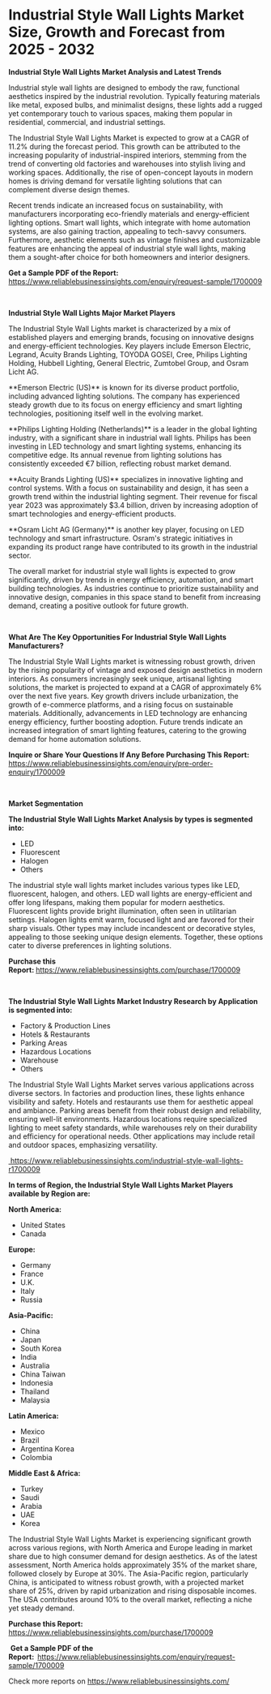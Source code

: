 <p><h1>Industrial Style Wall Lights Market Size, Growth and Forecast from 2025 - 2032</h1></p><p><strong>Industrial Style Wall Lights Market Analysis and Latest Trends</strong></p>
<p><p>Industrial style wall lights are designed to embody the raw, functional aesthetics inspired by the industrial revolution. Typically featuring materials like metal, exposed bulbs, and minimalist designs, these lights add a rugged yet contemporary touch to various spaces, making them popular in residential, commercial, and industrial settings.</p><p>The Industrial Style Wall Lights Market is expected to grow at a CAGR of 11.2% during the forecast period. This growth can be attributed to the increasing popularity of industrial-inspired interiors, stemming from the trend of converting old factories and warehouses into stylish living and working spaces. Additionally, the rise of open-concept layouts in modern homes is driving demand for versatile lighting solutions that can complement diverse design themes.</p><p>Recent trends indicate an increased focus on sustainability, with manufacturers incorporating eco-friendly materials and energy-efficient lighting options. Smart wall lights, which integrate with home automation systems, are also gaining traction, appealing to tech-savvy consumers. Furthermore, aesthetic elements such as vintage finishes and customizable features are enhancing the appeal of industrial style wall lights, making them a sought-after choice for both homeowners and interior designers.</p></p>
<p><strong>Get a Sample PDF of the Report:&nbsp;</strong> <a href="https://www.reliablebusinessinsights.com/enquiry/request-sample/1700009?utm_campaign=1138&utm_medium=2&utm_source=Github&utm_content=ia&utm_term=10042025&utm_id=industrial-style-wall-lights">https://www.reliablebusinessinsights.com/enquiry/request-sample/1700009</a></p>
<p>&nbsp;</p>
<p><strong>Industrial Style Wall Lights Major Market Players</strong></p>
<p><p>The Industrial Style Wall Lights market is characterized by a mix of established players and emerging brands, focusing on innovative designs and energy-efficient technologies. Key players include Emerson Electric, Legrand, Acuity Brands Lighting, TOYODA GOSEI, Cree, Philips Lighting Holding, Hubbell Lighting, General Electric, Zumtobel Group, and Osram Licht AG.</p><p>**Emerson Electric (US)** is known for its diverse product portfolio, including advanced lighting solutions. The company has experienced steady growth due to its focus on energy efficiency and smart lighting technologies, positioning itself well in the evolving market. </p><p>**Philips Lighting Holding (Netherlands)** is a leader in the global lighting industry, with a significant share in industrial wall lights. Philips has been investing in LED technology and smart lighting systems, enhancing its competitive edge. Its annual revenue from lighting solutions has consistently exceeded €7 billion, reflecting robust market demand.</p><p>**Acuity Brands Lighting (US)** specializes in innovative lighting and control systems. With a focus on sustainability and design, it has seen a growth trend within the industrial lighting segment. Their revenue for fiscal year 2023 was approximately $3.4 billion, driven by increasing adoption of smart technologies and energy-efficient products.</p><p>**Osram Licht AG (Germany)** is another key player, focusing on LED technology and smart infrastructure. Osram's strategic initiatives in expanding its product range have contributed to its growth in the industrial sector.</p><p>The overall market for industrial style wall lights is expected to grow significantly, driven by trends in energy efficiency, automation, and smart building technologies. As industries continue to prioritize sustainability and innovative design, companies in this space stand to benefit from increasing demand, creating a positive outlook for future growth.</p></p>
<p>&nbsp;</p>
<p><strong>What Are The Key Opportunities For Industrial Style Wall Lights Manufacturers?</strong></p>
<p><p>The Industrial Style Wall Lights market is witnessing robust growth, driven by the rising popularity of vintage and exposed design aesthetics in modern interiors. As consumers increasingly seek unique, artisanal lighting solutions, the market is projected to expand at a CAGR of approximately 6% over the next five years. Key growth drivers include urbanization, the growth of e-commerce platforms, and a rising focus on sustainable materials. Additionally, advancements in LED technology are enhancing energy efficiency, further boosting adoption. Future trends indicate an increased integration of smart lighting features, catering to the growing demand for home automation solutions.</p></p>
<p><strong>Inquire or Share Your Questions If Any Before Purchasing This Report:</strong> <a href="https://www.reliablebusinessinsights.com/enquiry/pre-order-enquiry/1700009?utm_campaign=1138&utm_medium=2&utm_source=Github&utm_content=ia&utm_term=10042025&utm_id=industrial-style-wall-lights">https://www.reliablebusinessinsights.com/enquiry/pre-order-enquiry/1700009</a></p>
<p>&nbsp;</p>
<p><strong>Market Segmentation</strong></p>
<p><strong>The Industrial Style Wall Lights Market Analysis by types is segmented into:</strong></p>
<p><ul><li>LED</li><li>Fluorescent</li><li>Halogen</li><li>Others</li></ul></p>
<p><p>The industrial style wall lights market includes various types like LED, fluorescent, halogen, and others. LED wall lights are energy-efficient and offer long lifespans, making them popular for modern aesthetics. Fluorescent lights provide bright illumination, often seen in utilitarian settings. Halogen lights emit warm, focused light and are favored for their sharp visuals. Other types may include incandescent or decorative styles, appealing to those seeking unique design elements. Together, these options cater to diverse preferences in lighting solutions.</p></p>
<p><strong>Purchase this Report:&nbsp;</strong><a href="https://www.reliablebusinessinsights.com/purchase/1700009?utm_campaign=1138&utm_medium=2&utm_source=Github&utm_content=ia&utm_term=10042025&utm_id=industrial-style-wall-lights">https://www.reliablebusinessinsights.com/purchase/1700009</a></p>
<p>&nbsp;</p>
<p><strong>The Industrial Style Wall Lights Market Industry Research by Application is segmented into:</strong></p>
<p><ul><li>Factory & Production Lines</li><li>Hotels & Restaurants</li><li>Parking Areas</li><li>Hazardous Locations</li><li>Warehouse</li><li>Others</li></ul></p>
<p><p>The Industrial Style Wall Lights Market serves various applications across diverse sectors. In factories and production lines, these lights enhance visibility and safety. Hotels and restaurants use them for aesthetic appeal and ambiance. Parking areas benefit from their robust design and reliability, ensuring well-lit environments. Hazardous locations require specialized lighting to meet safety standards, while warehouses rely on their durability and efficiency for operational needs. Other applications may include retail and outdoor spaces, emphasizing versatility.</p></p>
<p><a href="https://www.reliablebusinessinsights.com/industrial-style-wall-lights-r1700009?utm_campaign=1138&utm_medium=2&utm_source=Github&utm_content=ia&utm_term=10042025&utm_id=industrial-style-wall-lights">&nbsp;https://www.reliablebusinessinsights.com/industrial-style-wall-lights-r1700009</a></p>
<p><strong>In terms of Region, the Industrial Style Wall Lights Market Players available by Region are:</strong></p>
<p>
    <p> <strong> North America: </strong>
        <ul>
            <li>United States</li>
            <li>Canada</li>
        </ul>
        </p> 
    <p> <strong> Europe: </strong>
        <ul>
            <li>Germany</li>
            <li>France</li>
            <li>U.K.</li>
            <li>Italy</li>
            <li>Russia</li>
        </ul>
        </p> 
    <p> <strong> Asia-Pacific: </strong>
        <ul>
            <li>China</li>
            <li>Japan</li>
            <li>South Korea</li>
            <li>India</li>
            <li>Australia</li>
            <li>China Taiwan</li>
            <li>Indonesia</li>
            <li>Thailand</li>
            <li>Malaysia</li>
        </ul>
        </p> 
    <p> <strong> Latin America: </strong>
        <ul>
            <li>Mexico</li>
            <li>Brazil</li>
            <li>Argentina Korea</li>
            <li>Colombia</li>
        </ul>
        </p> 
    <p> <strong> Middle East & Africa: </strong>
        <ul>
            <li>Turkey</li>
            <li>Saudi</li>
            <li>Arabia</li>
            <li>UAE</li>
            <li>Korea</li>
        </ul>
    </p>
    </p>
<p><p>The Industrial Style Wall Lights Market is experiencing significant growth across various regions, with North America and Europe leading in market share due to high consumer demand for design aesthetics. As of the latest assessment, North America holds approximately 35% of the market share, followed closely by Europe at 30%. The Asia-Pacific region, particularly China, is anticipated to witness robust growth, with a projected market share of 25%, driven by rapid urbanization and rising disposable incomes. The USA contributes around 10% to the overall market, reflecting a niche yet steady demand.</p></p>
<p><strong>Purchase this Report: </strong><a href="https://www.reliablebusinessinsights.com/purchase/1700009?utm_campaign=1138&utm_medium=2&utm_source=Github&utm_content=ia&utm_term=10042025&utm_id=industrial-style-wall-lights">https://www.reliablebusinessinsights.com/purchase/1700009</a></p>
<p>&nbsp;<strong>Get a Sample PDF of the Report:&nbsp;&nbsp;</strong><a href="https://www.reliablebusinessinsights.com/enquiry/request-sample/1700009?utm_campaign=1138&utm_medium=2&utm_source=Github&utm_content=ia&utm_term=10042025&utm_id=industrial-style-wall-lights">https://www.reliablebusinessinsights.com/enquiry/request-sample/1700009</a></p>
<p><strong></strong></p>
<p>Check more reports on <a href="https://www.reliablebusinessinsights.com/?utm_campaign=1138&utm_medium=2&utm_source=Github&utm_content=ia&utm_term=10042025&utm_id=industrial-style-wall-lights">https://www.reliablebusinessinsights.com/</a></p>